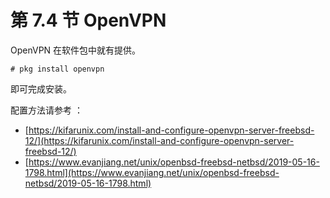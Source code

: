 # 第 7.4 节 OpenVPN

OpenVPN 在软件包中就有提供。

```
# pkg install openvpn
```

即可完成安装。

配置方法请参考 ：

- [https://kifarunix.com/install-and-configure-openvpn-server-freebsd-12/](https://kifarunix.com/install-and-configure-openvpn-server-freebsd-12/)
- [https://www.evanjiang.net/unix/openbsd-freebsd-netbsd/2019-05-16-1798.html](https://www.evanjiang.net/unix/openbsd-freebsd-netbsd/2019-05-16-1798.html)